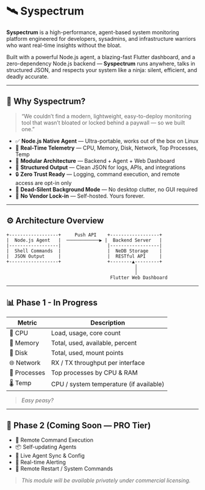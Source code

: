 # 🛰️ Syspectrum

**Syspectrum** is a high-performance, agent-based system monitoring platform engineered for developers, sysadmins, and infrastructure warriors who want real-time insights without the bloat.

Built with a powerful Node.js agent, a blazing-fast Flutter dashboard, and a zero-dependency Node.js backend — **Syspectrum** runs anywhere, talks in structured JSON, and respects your system like a ninja: silent, efficient, and deadly accurate.

---

## 🚀 Why Syspectrum?

> “We couldn’t find a modern, lightweight, easy-to-deploy monitoring tool that wasn’t bloated or locked behind a paywall — so we built one.”

- ✅ **Node.js Native Agent** — Ultra-portable, works out of the box on Linux
- 🧠 **Real-Time Telemetry** — CPU, Memory, Disk, Network, Top Processes, Temp
- 🧩 **Modular Architecture** — Backend + Agent + Web Dashboard
- 🧪 **Structured Output** — Clean JSON for logs, APIs, and integrations
- 🔒 **Zero Trust Ready** — Logging, command execution, and remote access are opt-in only
- 🧊 **Dead-Silent Background Mode** — No desktop clutter, no GUI required
- 🚫 **No Vendor Lock-in** — Self-hosted. Yours forever.

---

## ⚙️ Architecture Overview

    +------------------+     Push API    +------------------+
    |  Node.js Agent   |  ────────────▶ |  Backend Server   |
    |------------------|                 |------------------|
    |  Shell Commands  |                 |  NeDB Storage    |
    |  JSON Output     |                 |  RESTful API     |
    +------------------+                 +--------▲---------+
                                                   │
                                                   │
                                          Flutter Web Dashboard

---

## 📊 Phase 1 - In Progress

| Metric        | Description                          |
|---------------|--------------------------------------|
| 🧠 CPU        | Load, usage, core count               |
| 🧮 Memory     | Total, used, available, percent       |
| 💾 Disk       | Total, used, mount points             |
| 🌐 Network    | RX / TX throughput per interface      |
| 🧰 Processes  | Top processes by CPU & RAM            |
| 🌡️ Temp       | CPU / system temperature (if available)|

> *Easy peasy?*
---

## 🔧 Phase 2 (Coming Soon — PRO Tier)

- 🔐 Remote Command Execution
- 📦 Self-updating Agents
- 🔁 Live Agent Sync & Config
- 🔔 Real-time Alerting
- 📡 Remote Restart / System Commands

> *This module will be available privately under commercial licensing.*
